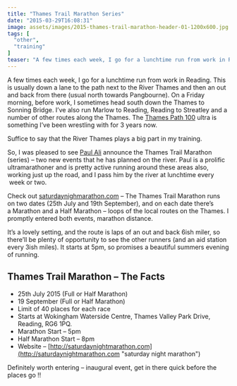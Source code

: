 ```yaml
---
title: "Thames Trail Marathon Series"
date: "2015-03-29T16:08:31"
image: assets/images/2015-thames-trail-marathon-header-01-1200x600.jpg
tags: [
  "other",
  "training"
]
teaser: "A few times each week, I go for a lunchtime run from work in Reading. This is usually down a lane to the path next to the River Thames and then an out and back from there (usual north towards Pangbourne). On a Friday morning, before work, I sometimes head south down the Thames to [&hellip;]\n"
---
```

A few times each week, I go for a lunchtime run from work in Reading. This is usually down a lane to the path next to the River Thames and then an out and back from there (usual north towards Pangbourne). On a Friday morning, before work, I sometimes head south down the Thames to Sonning Bridge. I’ve also run Marlow to Reading, Reading to Streatley and a number of other routes along the Thames. The [Thames Path 100](http://www.centurionrunning.com/thames-path-100-2015/ "thames path 100 ultra") ultra is something I’ve been wrestling with for 3 years now.

Suffice to say that the River Thames plays a big part in my training.

So, I was pleased to see [Paul Ali](http://ultraavon.com "ultra avon / paul ali") announce the Thames Trail Marathon (series) – two new events that he has planned on the river. Paul is a prolific ultramarathoner and is pretty active running around these areas also, working just up the road, and I pass him by the river at lunchtime every  week or two.

Check out [saturdaynighmarathon.com](http://saturdaynightmarathon.com/ "saturday night marathon") – The Thames Trail Marathon runs on two dates (25th July and 19th September), and on each date there’s a Marathon and a Half Marathon – loops of the local routes on the Thames. I promptly entered both events, marathon distance.

It’s a lovely setting, and the route is laps of an out and back 6ish miler, so there’ll be plenty of opportunity to see the other runners (and an aid station every 3ish miles). It starts at 5pm, so promises a beautiful summers evening of running.

Thames Trail Marathon – The Facts
---------------------------------

-   25th July 2015 (Full or Half Marathon)
-   19 September (Full or Half Marathon)
-   Limit of 40 places for each race
-   Starts at Wokingham Waterside Centre, Thames Valley Park Drive, Reading, RG6 1PQ.
-   Marathon Start – 5pm
-   Half Marathon Start – 8pm
-   Website – [http://saturdaynightmarathon.com](http://saturdaynightmarathon.com "saturday night marathon")

Definitely worth entering – inaugural event, get in there quick before the places go !!
